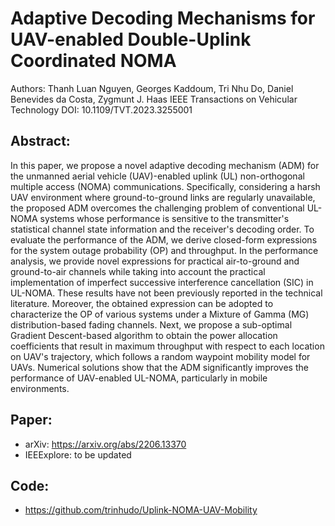 # Adaptive Decoding Mechanisms for UAV-enabled Double-Uplink Coordinated NOMA
Authors: Thanh Luan Nguyen, Georges Kaddoum, Tri Nhu Do, Daniel Benevides da Costa, Zygmunt J. Haas
IEEE Transactions on Vehicular Technology
DOI: 10.1109/TVT.2023.3255001

## Abstract:
In this paper, we propose a novel adaptive decoding mechanism (ADM) for the unmanned aerial vehicle (UAV)-enabled uplink (UL) non-orthogonal multiple access (NOMA) communications. Specifically, considering a harsh UAV environment where ground-to-ground links are regularly unavailable, the proposed ADM overcomes the challenging problem of conventional UL-NOMA systems whose performance is sensitive to the transmitter's statistical channel state information and the receiver's decoding order. To evaluate the performance of the ADM, we derive closed-form expressions for the system outage probability (OP) and throughput. In the performance analysis, we provide novel expressions for practical air-to-ground and ground-to-air channels while taking into account the practical implementation of imperfect successive interference cancellation (SIC) in UL-NOMA. These results have not been previously reported in the technical literature. Moreover, the obtained expression can be adopted to characterize the OP of various systems under a Mixture of Gamma (MG) distribution-based fading channels. Next, we propose a sub-optimal Gradient Descent-based algorithm to obtain the power allocation coefficients that result in maximum throughput with respect to each location on UAV's trajectory, which follows a random waypoint mobility model for UAVs. Numerical solutions show that the ADM significantly improves the performance of UAV-enabled UL-NOMA, particularly in mobile environments.


## Paper:
- arXiv: https://arxiv.org/abs/2206.13370
- IEEExplore: to be updated

## Code:
- https://github.com/trinhudo/Uplink-NOMA-UAV-Mobility 
